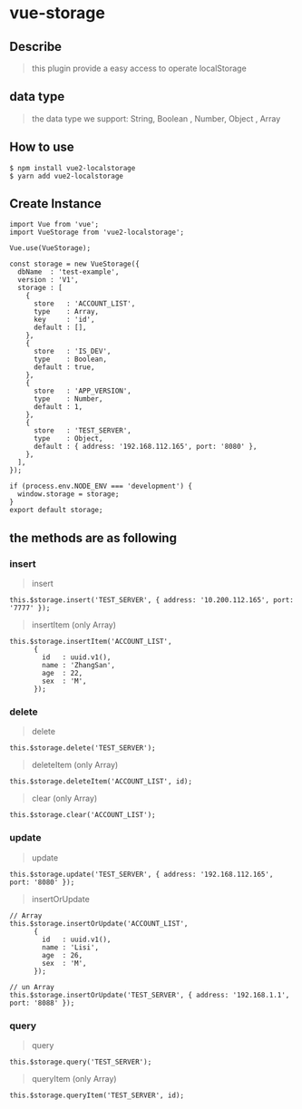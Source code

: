 # vue-storage

## Describe

> this plugin provide a easy access to operate localStorage

## data type

> the data type we support: String, Boolean , Number, Object , Array 

## How to use
```
$ npm install vue2-localstorage
$ yarn add vue2-localstorage
```

## Create Instance
```
import Vue from 'vue';
import VueStorage from 'vue2-localstorage';

Vue.use(VueStorage);

const storage = new VueStorage({
  dbName  : 'test-example',
  version : 'V1', 
  storage : [
    { 
      store   : 'ACCOUNT_LIST',
      type    : Array,
      key     : 'id',
      default : [],
    },
    {
      store   : 'IS_DEV',
      type    : Boolean,
      default : true,
    },
    {
      store   : 'APP_VERSION',
      type    : Number,
      default : 1,
    },
    {
      store   : 'TEST_SERVER',
      type    : Object,
      default : { address: '192.168.112.165', port: '8080' },
    },
  ],
});

if (process.env.NODE_ENV === 'development') {
  window.storage = storage;
}
export default storage;

```

## the methods are as following

### insert

> insert

```
this.$storage.insert('TEST_SERVER', { address: '10.200.112.165', port: '7777' });
```

> insertItem (only Array)
```
this.$storage.insertItem('ACCOUNT_LIST', 
      {
        id   : uuid.v1(),
        name : 'ZhangSan',
        age  : 22,
        sex  : 'M',
      });
```

### delete

> delete
```
this.$storage.delete('TEST_SERVER');
```

> deleteItem (only Array)
```
this.$storage.deleteItem('ACCOUNT_LIST', id);
```

> clear (only Array)
```
this.$storage.clear('ACCOUNT_LIST');
```

### update

> update
```
this.$storage.update('TEST_SERVER', { address: '192.168.112.165', port: '8080' });
```

> insertOrUpdate 
```
// Array
this.$storage.insertOrUpdate('ACCOUNT_LIST', 
      {
        id   : uuid.v1(),
        name : 'Lisi',
        age  : 26,
        sex  : 'M',
      });
      
// un Array
this.$storage.insertOrUpdate('TEST_SERVER', { address: '192.168.1.1', port: '8088' });
```

### query

> query
```
this.$storage.query('TEST_SERVER');
```

> queryItem (only Array)
```
this.$storage.queryItem('TEST_SERVER', id);
```

